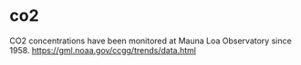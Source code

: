 # co2
CO2 concentrations have been monitored at Mauna Loa Observatory since 1958. https://gml.noaa.gov/ccgg/trends/data.html
